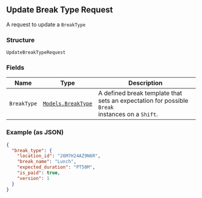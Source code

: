 ## Update Break Type Request

A request to update a `BreakType`

### Structure

`UpdateBreakTypeRequest`

### Fields

| Name | Type | Description |
|  --- | --- | --- |
| `BreakType` | [`Models.BreakType`](/doc/models/break-type.md) | A defined break template that sets an expectation for possible `Break`<br>instances on a `Shift`. |

### Example (as JSON)

```json
{
  "break_type": {
    "location_id": "26M7H24AZ9N6R",
    "break_name": "Lunch",
    "expected_duration": "PT50M",
    "is_paid": true,
    "version": 1
  }
}
```


